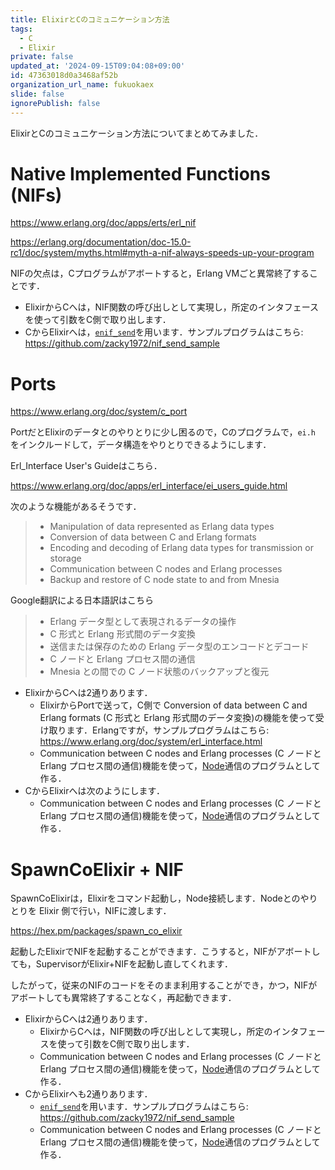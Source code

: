 ```yaml
---
title: ElixirとCのコミュニケーション方法
tags:
  - C
  - Elixir
private: false
updated_at: '2024-09-15T09:04:08+09:00'
id: 47363018d0a3468af52b
organization_url_name: fukuokaex
slide: false
ignorePublish: false
---
```

ElixirとCのコミュニケーション方法についてまとめてみました．

# Native Implemented Functions (NIFs)

https://www.erlang.org/doc/apps/erts/erl_nif

https://erlang.org/documentation/doc-15.0-rc1/doc/system/myths.html#myth-a-nif-always-speeds-up-your-program

NIFの欠点は，Cプログラムがアボートすると，Erlang VMごと異常終了することです．

* ElixirからCへは，NIF関数の呼び出しとして実現し，所定のインタフェースを使って引数をC側で取り出します．
* CからElixirへは，[`enif_send`](https://www.erlang.org/doc/apps/erts/erl_nif.html#enif_send)を用います．サンプルプログラムはこちら: https://github.com/zacky1972/nif_send_sample

# Ports

https://www.erlang.org/doc/system/c_port

PortだとElixirのデータとのやりとりに少し困るので，Cのプログラムで，`ei.h` をインクルードして，データ構造をやりとりできるようにします．

Erl_Interface User's Guideはこちら．

https://www.erlang.org/doc/apps/erl_interface/ei_users_guide.html

次のような機能があるそうです．

> * Manipulation of data represented as Erlang data types
> * Conversion of data between C and Erlang formats
> * Encoding and decoding of Erlang data types for transmission or storage
> * Communication between C nodes and Erlang processes
> * Backup and restore of C node state to and from Mnesia

Google翻訳による日本語訳はこちら

> * Erlang データ型として表現されるデータの操作
> * C 形式と Erlang 形式間のデータ変換
> * 送信または保存のための Erlang データ型のエンコードとデコード
> * C ノードと Erlang プロセス間の通信
> * Mnesia との間での C ノード状態のバックアップと復元

* ElixirからCへは2通りあります．
  * ElixirからPortで送って，C側で Conversion of data between C and Erlang formats (C 形式と Erlang 形式間のデータ変換)の機能を使って受け取ります．Erlangですが，サンプルプログラムはこちら: https://www.erlang.org/doc/system/erl_interface.html
  * Communication between C nodes and Erlang processes (C ノードと Erlang プロセス間の通信)機能を使って，[Node](https://hexdocs.pm/elixir/Node.html)通信のプログラムとして作る．
* CからElixirへは次のようにします．
  * Communication between C nodes and Erlang processes (C ノードと Erlang プロセス間の通信)機能を使って，[Node](https://hexdocs.pm/elixir/Node.html)通信のプログラムとして作る．

# SpawnCoElixir + NIF

SpawnCoElixirは，Elixirをコマンド起動し，Node接続します．Nodeとのやりとりを Elixir 側で行い，NIFに渡します．

https://hex.pm/packages/spawn_co_elixir

起動したElixirでNIFを起動することができます．こうすると，NIFがアボートしても，SupervisorがElixir+NIFを起動し直してくれます．

したがって，従来のNIFのコードをそのまま利用することができ，かつ，NIFがアボートしても異常終了することなく，再起動できます．

* ElixirからCへは2通りあります．
  * ElixirからCへは，NIF関数の呼び出しとして実現し，所定のインタフェースを使って引数をC側で取り出します．
  * Communication between C nodes and Erlang processes (C ノードと Erlang プロセス間の通信)機能を使って，[Node](https://hexdocs.pm/elixir/Node.html)通信のプログラムとして作る．
* CからElixirへも2通りあります．
  * [`enif_send`](https://www.erlang.org/doc/apps/erts/erl_nif.html#enif_send)を用います．サンプルプログラムはこちら: https://github.com/zacky1972/nif_send_sample
  * Communication between C nodes and Erlang processes (C ノードと Erlang プロセス間の通信)機能を使って，[Node](https://hexdocs.pm/elixir/Node.html)通信のプログラムとして作る．
